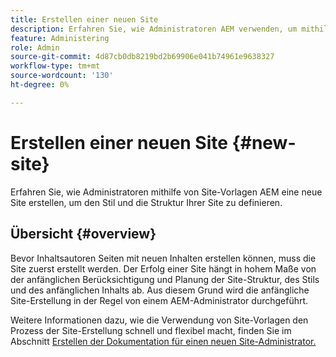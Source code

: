 ```yaml
---
title: Erstellen einer neuen Site
description: Erfahren Sie, wie Administratoren AEM verwenden, um mithilfe von Site-Vorlagen eine neue Site zu erstellen und den Stil und die Struktur Ihrer Site zu definieren.
feature: Administering
role: Admin
source-git-commit: 4d87cb0db8219bd2b69906e041b74961e9638327
workflow-type: tm+mt
source-wordcount: '130'
ht-degree: 0%

---
```



# Erstellen einer neuen Site {#new-site}

Erfahren Sie, wie Administratoren mithilfe von Site-Vorlagen AEM eine neue Site erstellen, um den Stil und die Struktur Ihrer Site zu definieren.

## Übersicht {#overview}

Bevor Inhaltsautoren Seiten mit neuen Inhalten erstellen können, muss die Site zuerst erstellt werden. Der Erfolg einer Site hängt in hohem Maße von der anfänglichen Berücksichtigung und Planung der Site-Struktur, des Stils und des anfänglichen Inhalts ab. Aus diesem Grund wird die anfängliche Site-Erstellung in der Regel von einem AEM-Administrator durchgeführt.

Weitere Informationen dazu, wie die Verwendung von Site-Vorlagen den Prozess der Site-Erstellung schnell und flexibel macht, finden Sie im Abschnitt [Erstellen der Dokumentation für einen neuen Site-Administrator.](/help/sites-cloud/administering/site-creation/create-site.md)
